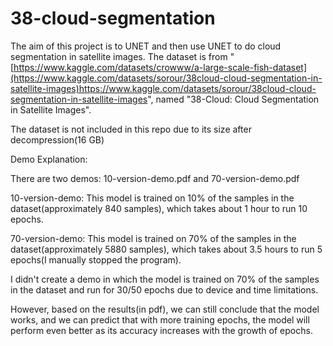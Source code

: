 # 38-cloud-segmentation
The aim of this project is to UNET and then use UNET to do cloud segmentation in satellite images. The dataset is from "[https://www.kaggle.com/datasets/crowww/a-large-scale-fish-dataset](https://www.kaggle.com/datasets/sorour/38cloud-cloud-segmentation-in-satellite-images)https://www.kaggle.com/datasets/sorour/38cloud-cloud-segmentation-in-satellite-images", named "38-Cloud: Cloud Segmentation in Satellite Images". 

The dataset is not included in this repo due to its size after decompression(16 GB)



Demo Explanation:

There are two demos: 10-version-demo.pdf and 70-version-demo.pdf

10-version-demo: This model is trained on 10% of the samples in the dataset(approximately 840 samples), which takes about 1 hour to run 10 epochs.

70-version-demo: This model is trained on 70% of the samples in the dataset(approximately 5880 samples), which takes about 3.5 hours to run 5 epochs(I manually stopped the program).

I didn't create a demo in which the model is trained on 70% of the samples in the dataset and run for 30/50 epochs due to device and time limitations.

However, based on the results(in pdf), we can still conclude that the model works, and we can predict that with more training epochs, the model will perform even better as its accuracy increases with the growth of epochs.
